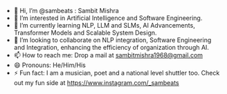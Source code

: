 - 👋 Hi, I’m @sambeats : Sambit Mishra
- 👀 I’m interested in Artificial Intelligence and Software Engineering.
- 🌱 I’m currently learning NLP, LLM and SLMs, AI Advancements, Transformer Models and Scalable System Design.
- 💞️ I’m looking to collaborate on NLP integration, Software Engineering and Integration, enhancing the efficiency of organization through AI.
- 📫 How to reach me: Drop a mail at sambitmishra1968@gmail.com
- 😄 Pronouns: He/Him/His
- ⚡ Fun fact: I am a musician, poet and a national level shuttler too. Check out my fun side at https://www.instagram.com/_sambeats

<!---
sambeats/sambeats is a ✨ special ✨ repository because its `README.md` (this file) appears on your GitHub profile.
You can click the Preview link to take a look at your changes.
--->
